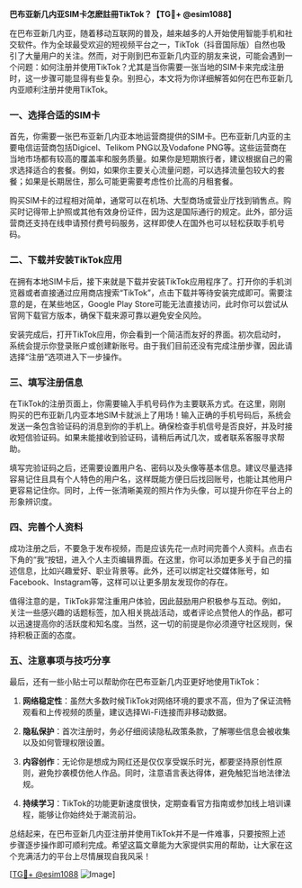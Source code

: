 **巴布亚新几内亚SIM卡怎麽註冊TikTok？【TG💪+ @esim1088】**

在巴布亚新几内亚，随着移动互联网的普及，越来越多的人开始使用智能手机和社交软件。作为全球最受欢迎的短视频平台之一，TikTok（抖音国际版）自然也吸引了大量用户的关注。然而，对于刚到巴布亚新几内亚的朋友来说，可能会遇到一个问题：如何注册并使用TikTok？尤其是当你需要一张当地的SIM卡来完成注册时，这一步骤可能显得有些复杂。别担心，本文将为你详细解答如何在巴布亚新几内亚顺利注册并使用TikTok。

### 一、选择合适的SIM卡

首先，你需要一张巴布亚新几内亚本地运营商提供的SIM卡。巴布亚新几内亚的主要电信运营商包括Digicel、Telikom PNG以及Vodafone PNG等。这些运营商在当地市场都有较高的覆盖率和服务质量。如果你是短期旅行者，建议根据自己的需求选择适合的套餐。例如，如果你主要关心流量问题，可以选择流量包较大的套餐；如果是长期居住，那么可能更需要考虑性价比高的月租套餐。

购买SIM卡的过程相对简单，通常可以在机场、大型商场或营业厅找到销售点。购买时记得带上护照或其他有效身份证件，因为这是国际通行的规定。此外，部分运营商还支持在线申请预付费号码服务，这样即使人在国外也可以轻松获取手机号码。

### 二、下载并安装TikTok应用

在拥有本地SIM卡后，接下来就是下载并安装TikTok应用程序了。打开你的手机浏览器或者直接通过应用商店搜索“TikTok”，点击下载并等待安装完成即可。需要注意的是，在某些地区，Google Play Store可能无法直接访问，此时你可以尝试从官网下载官方版本，确保下载来源可靠以避免安全风险。

安装完成后，打开TikTok应用，你会看到一个简洁而友好的界面。初次启动时，系统会提示你登录账户或创建新账号。由于我们目前还没有完成注册步骤，因此请选择“注册”选项进入下一步操作。

### 三、填写注册信息

在TikTok的注册页面上，你需要输入手机号码作为主要联系方式。在这里，刚刚购买的巴布亚新几内亚本地SIM卡就派上了用场！输入正确的手机号码后，系统会发送一条包含验证码的消息到你的手机上。确保检查手机信号是否良好，并及时接收短信验证码。如果未能接收到验证码，请稍后再试几次，或者联系客服寻求帮助。

填写完验证码之后，还需要设置用户名、密码以及头像等基本信息。建议尽量选择容易记住且具有个人特色的用户名，这样既能方便日后找回账号，也能让其他用户更容易记住你。同时，上传一张清晰美观的照片作为头像，可以提升你在平台上的形象辨识度。

### 四、完善个人资料

成功注册之后，不要急于发布视频，而是应该先花一点时间完善个人资料。点击右下角的“我”按钮，进入个人主页编辑界面。在这里，你可以添加更多关于自己的描述信息，比如兴趣爱好、职业背景等。此外，还可以绑定社交媒体账号，如Facebook、Instagram等，这样可以让更多朋友发现你的存在。

值得注意的是，TikTok非常注重用户体验，因此鼓励用户积极参与互动。例如，关注一些感兴趣的话题标签，加入相关挑战活动，或者评论点赞他人的作品，都可以迅速提高你的活跃度和知名度。当然，这一切的前提是你必须遵守社区规则，保持积极正面的态度。

### 五、注意事项与技巧分享

最后，还有一些小贴士可以帮助你在巴布亚新几内亚更好地使用TikTok：

1. **网络稳定性**：虽然大多数时候TikTok对网络环境的要求不高，但为了保证流畅观看和上传视频的质量，建议选择Wi-Fi连接而非移动数据。
   
2. **隐私保护**：首次注册时，务必仔细阅读隐私政策条款，了解哪些信息会被收集以及如何管理权限设置。

3. **内容创作**：无论你是想成为网红还是仅仅享受娱乐时光，都要坚持原创性原则，避免抄袭模仿他人作品。同时，注意语言表达得体，避免触犯当地法律法规。

4. **持续学习**：TikTok的功能更新速度很快，定期查看官方指南或参加线上培训课程，能够让你始终处于潮流前沿。

总结起来，在巴布亚新几内亚注册并使用TikTok并不是一件难事，只要按照上述步骤逐步操作即可顺利完成。希望这篇文章能为大家提供实用的帮助，让大家在这个充满活力的平台上尽情展现自我风采！

[[TG💪+ @esim1088](https://t.me/s/esim1088) ![Image](https://i.postimg.cc/4NQfJmqS/Snipaste-2025-05-13-00-14-12.png)]